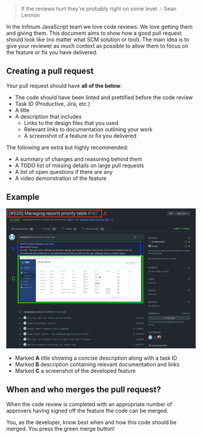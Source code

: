 > If the reviews hurt they're probably right on some level. - Sean Lennon

In the Infinum JavaScript team we love code reviews. We love getting them and giving them. This document aims to show how a good pull request should look like (no matter what SCM solution or tool). The main idea is to give your reviewer as much context as possible to allow them to focus on the feature or fix you have delivered.

## Creating a pull request

Your pull request should have **all of the below**:

-   The code should have been linted and prettified before the code review
-   Task ID (Productive, Jira, etc.)
-   A title
-   A description that includes
    -   Links to the design files that you used
    -   Relevant links to documentation outlining your work
    -   A screenshot of a feature or fix you delivered

The following are extra but highly recommended:

-   A summary of changes and reasoning behind them
-   A TODO list of missing details on large pull requests
-   A list of open questions if there are any
-   A video demonstration of the feature

## Example

![Pull request example](/img/pr_example.png)

-   Marked **A** title showing a concise description along with a task ID
-   Marked **B** description containing relevant documentation and links
-   Marked **C** a screenshot of the developed feature

## When and who merges the pull request?

When the code review is completed with an appropriate number of approvers having signed off the feature the code can be merged.

You, as the developer, know best when and how this code should be merged. You press the green merge button!
